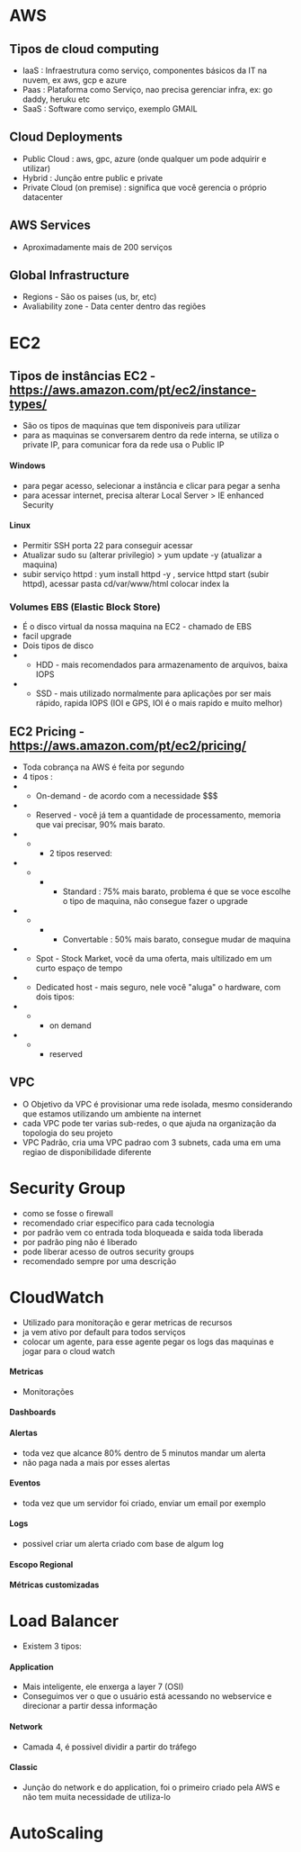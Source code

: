# AWS
## Tipos de cloud computing
- IaaS : Infraestrutura como serviço, componentes básicos da IT na nuvem, ex aws, gcp e azure
- Paas : Plataforma como Serviço, nao precisa gerenciar infra, ex: go daddy, heruku etc
- SaaS : Software como serviço, exemplo GMAIL

## Cloud Deployments
- Public Cloud : aws, gpc, azure (onde qualquer um pode adquirir e utilizar)
- Hybrid : Junção entre public e private
- Private Cloud (on premise) : significa que você gerencia o próprio datacenter 

## AWS Services
- Aproximadamente mais de 200 serviços

## Global Infrastructure
- Regions - São os paises (us, br, etc)
- Avaliability zone - Data center dentro das regiões

# EC2 
## Tipos de instâncias EC2 - https://aws.amazon.com/pt/ec2/instance-types/
- São os tipos de maquinas que tem disponiveis para utilizar
- para as maquinas se conversarem dentro da rede interna, se utiliza o private IP, para comunicar fora da rede usa o Public IP
#### Windows
- para pegar acesso, selecionar a instância e clicar para pegar a senha
- para acessar internet, precisa alterar Local Server > IE enhanced Security
#### Linux
- Permitir SSH porta 22 para conseguir acessar
- Atualizar sudo su (alterar privilegio) > yum update -y (atualizar a maquina)
- subir serviço httpd : yum install httpd -y , service httpd start (subir httpd), acessar pasta cd/var/www/html colocar index la

### Volumes EBS (Elastic Block Store)
- É o disco virtual da nossa maquina na EC2 - chamado de EBS 
- facil upgrade
- Dois tipos de disco
- - HDD - mais recomendados para armazenamento de arquivos, baixa IOPS
- - SSD - mais utilizado normalmente para aplicações por ser mais rápido, rapida IOPS (IOI e GPS, IOI é o mais rapido e muito melhor)

## EC2 Pricing - https://aws.amazon.com/pt/ec2/pricing/
- Toda cobrança na AWS é feita por segundo
- 4 tipos :
- - On-demand - de acordo com a necessidade $$$
- - Reserved - você já tem a quantidade de processamento, memoria que vai precisar, 90% mais barato.
- - - 2 tipos reserved:
- - - - Standard : 75% mais barato, problema é que se voce escolhe o tipo de maquina, não consegue fazer o upgrade
- - - - Convertable : 50% mais barato, consegue mudar de maquina
- - Spot - Stock Market, você da uma oferta, mais ultilizado em um curto espaço de tempo
- - Dedicated host - mais seguro, nele você "aluga" o hardware, com dois tipos:
- - - on demand
- - - reserved 

## VPC
- O Objetivo da VPC é provisionar uma rede isolada, mesmo considerando que estamos utilizando um ambiente na internet
- cada VPC pode ter varias sub-redes, o que ajuda na organização da topologia do seu projeto
- VPC Padrão, cria uma VPC padrao com 3 subnets, cada uma em uma regiao de disponibilidade diferente

# Security Group
- como se fosse o firewall
- recomendado criar especifico para cada tecnologia
- por padrão vem co entrada toda bloqueada e saida toda liberada
- por padrão ping não é liberado
- pode liberar acesso de outros security groups
- recomendado sempre por uma descrição

# CloudWatch
- Utilizado para monitoração e gerar metricas de recursos
- ja vem ativo por default para todos serviços
- colocar um agente, para esse agente pegar os logs das maquinas e jogar para o cloud watch
#### Metricas
- Monitorações
#### Dashboards
#### Alertas
- toda vez que alcance 80% dentro de 5 minutos mandar um alerta
- não paga nada a mais por esses alertas
#### Eventos
- toda vez que um servidor foi criado, enviar um email por exemplo
#### Logs
- possivel criar um alerta criado com base de algum log
#### Escopo Regional
#### Métricas customizadas

# Load Balancer
- Existem 3 tipos:
#### Application
- Mais inteligente, ele enxerga a layer 7  (OSI)
- Conseguimos ver o que o usuário está acessando no webservice e direcionar a partir dessa informação
#### Network
- Camada 4, é possivel dividir a partir do tráfego
#### Classic
- Junção do network e do application, foi o primeiro criado pela AWS e não tem muita necessidade de utiliza-lo

# AutoScaling
